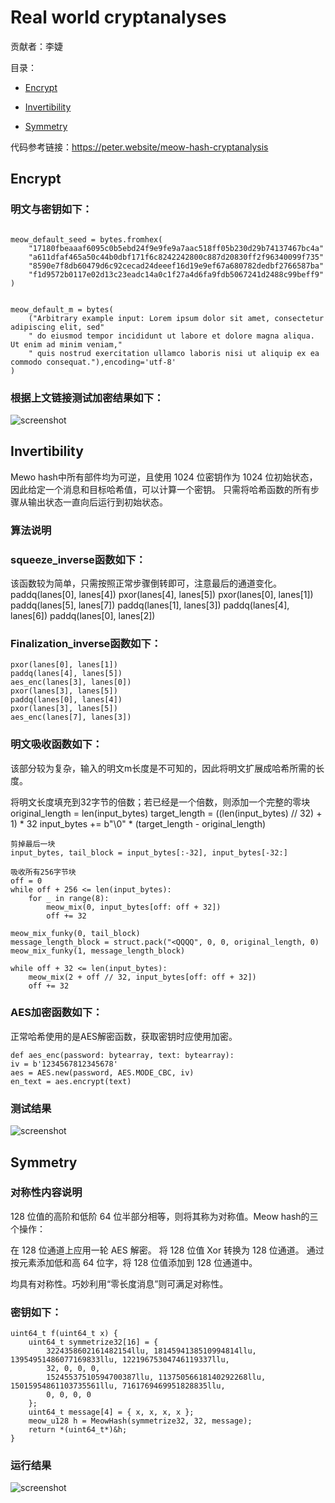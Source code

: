# Real world cryptanalyses

贡献者：李婕

目录：

- [Encrypt](#Encrypt)

- [Invertibility](#Invertibility)

- [Symmetry](#Symmetry)


代码参考链接：https://peter.website/meow-hash-cryptanalysis

## Encrypt

### 明文与密钥如下：

```

meow_default_seed = bytes.fromhex(
    "17180fbeaaaf6095c0b5ebd24f9e9fe9a7aac518ff05b230d29b74137467bc4a"
    "a611dfaf465a50c44b0dbf171f6c8242242800c887d20830ff2f96340099f735"
    "8590e7f8db60479d6c92cecad24deeef16d19e9ef67a680782dedbf2766587ba"
    "f1d9572b0117e02d13c23eadc14a0c1f27a4d6fa9fdb5067241d2488c99beff9"
)


meow_default_m = bytes(
    ("Arbitrary example input: Lorem ipsum dolor sit amet, consectetur adipiscing elit, sed"
    " do eiusmod tempor incididunt ut labore et dolore magna aliqua. Ut enim ad minim veniam,"
    " quis nostrud exercitation ullamco laboris nisi ut aliquip ex ea commodo consequat."),encoding='utf-8'
)

```



### 根据上文链接测试加密结果如下：




![screenshot](fact/fact)


## Invertibility

Mewo hash中所有部件均为可逆，且使用 1024 位密钥作为 1024 位初始状态，因此给定一个消息和目标哈希值，可以计算一个密钥。
只需将哈希函数的所有步骤从输出状态一直向后运行到初始状态。


### 算法说明


### squeeze_inverse函数如下：

该函数较为简单，只需按照正常步骤倒转即可，注意最后的通道变化。
    paddq(lanes[0], lanes[4])
    pxor(lanes[4], lanes[5])
    pxor(lanes[0], lanes[1])
    paddq(lanes[5], lanes[7])
    paddq(lanes[1], lanes[3])
    paddq(lanes[4], lanes[6])
    paddq(lanes[0], lanes[2])
    
### Finalization_inverse函数如下：

    pxor(lanes[0], lanes[1])
    paddq(lanes[4], lanes[5])
    aes_enc(lanes[3], lanes[0])
    pxor(lanes[3], lanes[5])
    paddq(lanes[0], lanes[4])
    pxor(lanes[3], lanes[5])
    aes_enc(lanes[7], lanes[3])
    
    
 ### 明文吸收函数如下：
 
 该部分较为复杂，输入的明文m长度是不可知的，因此将明文扩展成哈希所需的长度。
 
   将明文长度填充到32字节的倍数；若已经是一个倍数，则添加一个完整的零块
    original_length = len(input_bytes)
    target_length = ((len(input_bytes) // 32) + 1) * 32
    input_bytes += b"\0" * (target_length - original_length)

    剪掉最后一块
    input_bytes, tail_block = input_bytes[:-32], input_bytes[-32:]

    吸收所有256字节块
    off = 0
    while off + 256 <= len(input_bytes):
        for _ in range(8):
            meow_mix(0, input_bytes[off: off + 32])
            off += 32

    meow_mix_funky(0, tail_block)
    message_length_block = struct.pack("<QQQQ", 0, 0, original_length, 0)
    meow_mix_funky(1, message_length_block)

    while off + 32 <= len(input_bytes):
        meow_mix(2 + off // 32, input_bytes[off: off + 32])
        off += 32

    
 ### AES加密函数如下：
 
 正常哈希使用的是AES解密函数，获取密钥时应使用加密。
 
    def aes_enc(password: bytearray, text: bytearray):
    iv = b'1234567812345678'
    aes = AES.new(password, AES.MODE_CBC, iv)
    en_text = aes.encrypt(text)

### 测试结果


![screenshot](fact/test1)

## Symmetry


### 对称性内容说明

128 位值的高阶和低阶 64 位半部分相等，则将其称为对称值。Meow hash的三个操作：

在 128 位通道上应用一轮 AES 解密。
将 128 位值 Xor 转换为 128 位通道。
通过按元素添加低和高 64 位字，将 128 位值添加到 128 位通道中。

均具有对称性。巧妙利用“零长度消息”则可满足对称性。

### 密钥如下：

```
uint64_t f(uint64_t x) {
    uint64_t symmetrize32[16] = {
        3224358602161482154llu, 1814594138510994814llu, 13954951486077169833llu, 12219675304746119337llu,
        32, 0, 0, 0,
        15245537510594700387llu, 11375056618140292268llu, 15015954861103735561llu, 7161769469951828835llu,
        0, 0, 0, 0
    };
    uint64_t message[4] = { x, x, x, x };
    meow_u128 h = MeowHash(symmetrize32, 32, message);
    return *(uint64_t*)&h;
}
```


### 运行结果


![screenshot](fact/test2)

